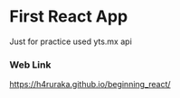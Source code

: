 # First React App
Just for practice
used yts.mx api

### Web Link
https://h4ruraka.github.io/beginning_react/
